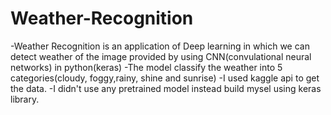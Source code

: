 # Weather-Recognition
-Weather Recognition is an application of Deep learning in which we can detect weather of the image provided by using CNN(convulational neural networks) in python(keras)
-The model classify the weather into 5 categories(cloudy, foggy,rainy, shine and sunrise)
-I used kaggle api to get the data.
-I didn't use any pretrained model instead build mysel using keras library.

